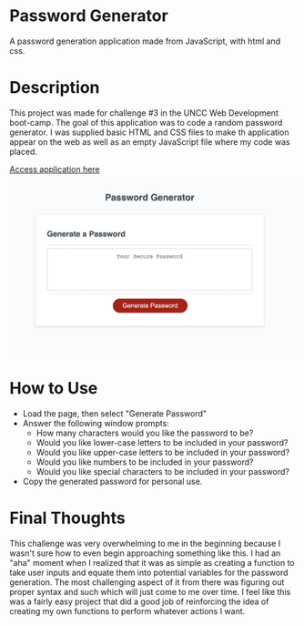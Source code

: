# Password Generator

A password generation application made from JavaScript, with html and css.

# Description

This project was made for challenge #3 in the UNCC Web Development boot-camp. The goal of this application was to code a random password generator. I was supplied basic HTML and CSS files to make th application appear on the web as well as an empty JavaScript file where my code was placed.

[Access application here]()

![Display Image](/Page-Screenshot.png)

# How to Use

- Load the page, then select "Generate Password"
- Answer the following window prompts:
  - How many characters would you like the password to be?
  - Would you like lower-case letters to be included in your password?
  - Would you like upper-case letters to be included in your password?
  - Would you like numbers to be included in your password?
  - Would you like special characters to be included in your password?
- Copy the generated password for personal use.

# Final Thoughts

This challenge was very overwhelming to me in the beginning because I wasn't sure how to even begin approaching something like this. I had an "aha" moment when I realized that it was as simple as creating a function to take user inputs and equate them into potential variables for the password generation. The most challenging aspect of it from there was figuring out proper syntax and such which will just come to me over time. I feel like this was a fairly easy project that did a good job of reinforcing the idea of creating my own functions to perform whatever actions I want.
